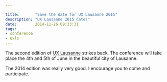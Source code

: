 ```yaml
---

title:       "Save the date for UX Lausanne 2015"
description: "UX Lausanne 2015 dates"
date:        2014-11-26 09:33:31
tags:
- conference
- uxls
---
```


The second edition of [UX Lausanne](https://web.archive.org/web/20141203193129/http://2015.uxlausanne.com:80/) strikes back. The conference will take place the 4th and 5th of June in the beautiful city of Lausanne.

The 2014 edition was really very good. I encourage you to come and participate.
